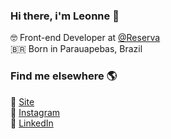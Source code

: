 ### Hi there, i'm Leonne 👋

🤓 Front-end Developer at [@Reserva](https://usereserva.com/) <br>
🇧🇷 Born in Parauapebas, Brazil <br>

### Find me elsewhere 🌎

🚀 [Site](https://leonnebrito.com.br) <br>
📸 [Instagram](https://instagram.com/leonnebrito) <br>
💼 [LinkedIn](https://www.linkedin.com/in/leonne-sousa-brito/) <br>
